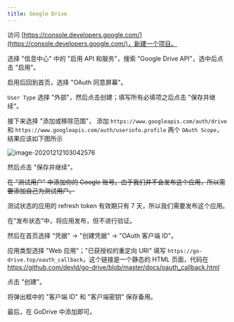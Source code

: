 ```yaml
---
title: Google Drive
---
```






访问 [https://console.developers.google.com/](https://console.developers.google.com/)，新建一个项目。

选择 "信息中心" 中的 "启用 API 和服务"，搜索 "Google Drive API"，选中后点击 "启用"。

启用后回到首页，选择 "OAuth 同意屏幕"。

`User Type` 选择 "外部"，然后点击创建；填写所有必填项之后点击 "保存并继续"。

接下来选择 "添加或移除范围"， 添加 `https://www.googleapis.com/auth/drive` 和 `https://www.googleapis.com/auth/userinfo.profile` 两个 `OAuth Scope`，结果应该如下图所示

![image-20201212103042576](google-drive/image-20201212103042576.png)



然后点击 "保存并继续"。

~~在 "测试用户" 中添加你的 Google 账号。由于我们并不会发布这个应用，所以需要添加自己为测试用户。~~

测试状态的应用的 refresh token 有效期只有 7 天，所以我们需要发布这个应用。

在“发布状态”中，将应用发布，但不进行验证。



然后在首页选择 "凭据" -> "创建凭据" -> "OAuth 客户端 ID"。

应用类型选择 "Web 应用"；"已获授权的重定向 URI" 填写 `https://go-drive.top/oauth_callback`，这个链接是一个静态的 HTML 页面，代码在 https://github.com/devld/go-drive/blob/master/docs/oauth_callback.html

点击 "创建"。

将弹出框中的 "客户端 ID" 和 "客户端密钥" 保存备用。



最后，在 GoDrive 中添加即可。